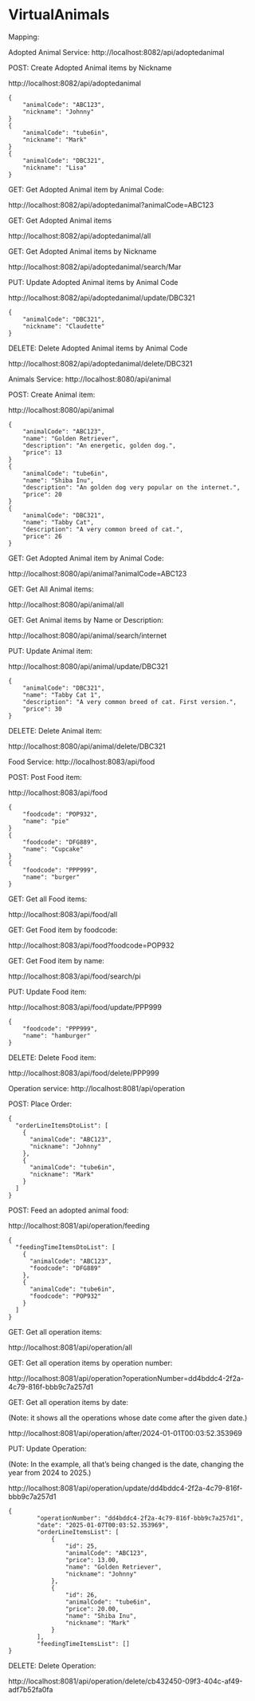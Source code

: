 # VirtualAnimals

Mapping:

Adopted Animal Service: http://localhost:8082/api/adoptedanimal

POST: Create Adopted Animal items by Nickname

http://localhost:8082/api/adoptedanimal

    {
        "animalCode": "ABC123",
        "nickname": "Johnny"
    }
    {
        "animalCode": "tube6in",
        "nickname": "Mark"
    }
    {
        "animalCode": "DBC321",
        "nickname": "Lisa"
    }

GET: Get Adopted Animal item by Animal Code:

http://localhost:8082/api/adoptedanimal?animalCode=ABC123

GET: Get Adopted Animal items

http://localhost:8082/api/adoptedanimal/all

GET: Get Adopted Animal items by Nickname

http://localhost:8082/api/adoptedanimal/search/Mar

PUT: Update Adopted Animal items by Animal Code

http://localhost:8082/api/adoptedanimal/update/DBC321

    {
        "animalCode": "DBC321",
        "nickname": "Claudette"
    }


DELETE: Delete Adopted Animal items by Animal Code

http://localhost:8082/api/adoptedanimal/delete/DBC321


Animals Service: http://localhost:8080/api/animal

POST: Create Animal item:

http://localhost:8080/api/animal

    {
        "animalCode": "ABC123",
        "name": "Golden Retriever",
        "description": "An energetic, golden dog.",
        "price": 13
    }
    {
        "animalCode": "tube6in",
        "name": "Shiba Inu",
        "description": "An golden dog very popular on the internet.",
        "price": 20
    }
    {
        "animalCode": "DBC321",
        "name": "Tabby Cat",
        "description": "A very common breed of cat.",
        "price": 26
    }


GET: Get Adopted Animal item by Animal Code:

http://localhost:8080/api/animal?animalCode=ABC123

GET: Get All Animal items:

http://localhost:8080/api/animal/all

GET: Get Animal items by Name or Description:

http://localhost:8080/api/animal/search/internet

PUT: Update Animal item:

http://localhost:8080/api/animal/update/DBC321

    {
        "animalCode": "DBC321",
        "name": "Tabby Cat 1",
        "description": "A very common breed of cat. First version.",
        "price": 30
    }

DELETE: Delete Animal item:

http://localhost:8080/api/animal/delete/DBC321

Food Service: http://localhost:8083/api/food

POST: Post Food item:

http://localhost:8083/api/food

    {
        "foodcode": "POP932",
        "name": "pie"
    }
    {
        "foodcode": "DFG889",
        "name": "Cupcake"
    }
    {
        "foodcode": "PPP999",
        "name": "burger"
    }


GET: Get all Food items:

http://localhost:8083/api/food/all

GET: Get Food item by foodcode:

http://localhost:8083/api/food?foodcode=POP932

GET: Get Food item by name:

http://localhost:8083/api/food/search/pi

PUT: Update Food item:

http://localhost:8083/api/food/update/PPP999

    {
        "foodcode": "PPP999",
        "name": "hamburger"
    }

DELETE: Delete Food item:

http://localhost:8083/api/food/delete/PPP999

Operation service: http://localhost:8081/api/operation

POST: Place Order:

    {
      "orderLineItemsDtoList": [
        {
          "animalCode": "ABC123",
          "nickname": "Johnny"
        },
        {
          "animalCode": "tube6in",
          "nickname": "Mark"
        }
      ]
    }

POST: Feed an adopted animal food:

http://localhost:8081/api/operation/feeding

    {
      "feedingTimeItemsDtoList": [
        {
          "animalCode": "ABC123",
          "foodcode": "DFG889"
        },
        {
          "animalCode": "tube6in",
          "foodcode": "POP932"
        }
      ]
    }


GET: Get all operation items:

http://localhost:8081/api/operation/all

GET: Get all operation items by operation number:

http://localhost:8081/api/operation?operationNumber=dd4bddc4-2f2a-4c79-816f-bbb9c7a257d1

GET: Get all operation items by date:

(Note: it shows all the operations whose date come after the given date.)

http://localhost:8081/api/operation/after/2024-01-01T00:03:52.353969

PUT: Update Operation:

(Note: In the example, all that’s being changed is the date, changing the year from 2024 to 2025.)

http://localhost:8081/api/operation/update/dd4bddc4-2f2a-4c79-816f-bbb9c7a257d1

    {
            "operationNumber": "dd4bddc4-2f2a-4c79-816f-bbb9c7a257d1",
            "date": "2025-01-07T00:03:52.353969",
            "orderLineItemsList": [
                {
                    "id": 25,
                    "animalCode": "ABC123",
                    "price": 13.00,
                    "name": "Golden Retriever",
                    "nickname": "Johnny"
                },
                {
                    "id": 26,
                    "animalCode": "tube6in",
                    "price": 20.00,
                    "name": "Shiba Inu",
                    "nickname": "Mark"
                }
            ],
            "feedingTimeItemsList": []
    }

DELETE: Delete Operation:

http://localhost:8081/api/operation/delete/cb432450-09f3-404c-af49-adf7b52fa0fa

